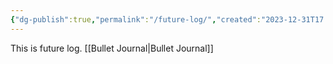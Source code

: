 ```yaml
---
{"dg-publish":true,"permalink":"/future-log/","created":"2023-12-31T17:12:27.117-08:00","updated":"2023-12-31T18:23:27.586-08:00"}
---
```



This is future log. [[Bullet Journal\|Bullet Journal]]


